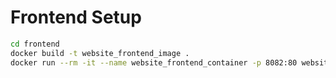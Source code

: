 # Frontend Setup

```bash
cd frontend
docker build -t website_frontend_image .
docker run --rm -it --name website_frontend_container -p 8082:80 website_frontend_image
```

